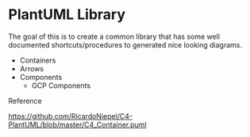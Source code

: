 # PlantUML Library


The goal of this is to create a common library that has some well documented shortcuts/procedures to generated nice looking diagrams.


- Containers
- Arrows
- Components
  - GCP Components

Reference

https://github.com/RicardoNiepel/C4-PlantUML/blob/master/C4_Container.puml